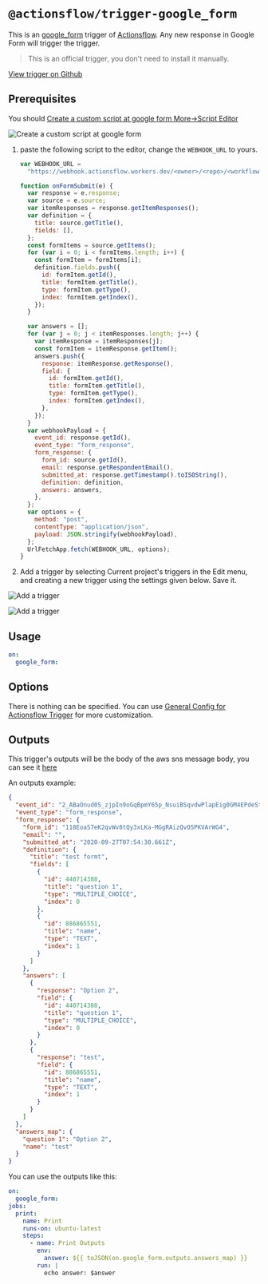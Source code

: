 # `@actionsflow/trigger-google_form`

This is an [google_form](https://docs.google.com/forms) trigger of [Actionsflow](https://github.com/actionsflow/actionsflow). Any new response in Google Form will trigger the trigger.

> This is an official trigger, you don't need to install it manually.

[View trigger on Github](https://github.com/actionsflow/actionsflow/tree/master/packages/actionsflow-trigger-google_form)

## Prerequisites

You should [Create a custom script at google form More->Script Editor](https://developers.google.com/apps-script/overview)

![Create a custom script at google form](https://i.imgur.com/cxPacA6.png)

1. paste the following script to the editor, change the `WEBHOOK_URL` to yours.

   ```javascript
   var WEBHOOK_URL =
     "https://webhook.actionsflow.workers.dev/<owner>/<repo>/<workflow-file-name>/google_form?__token=<your-github-personal-token>";

   function onFormSubmit(e) {
     var response = e.response;
     var source = e.source;
     var itemResponses = response.getItemResponses();
     var definition = {
       title: source.getTitle(),
       fields: [],
     };
     const formItems = source.getItems();
     for (var i = 0; i < formItems.length; i++) {
       const formItem = formItems[i];
       definition.fields.push({
         id: formItem.getId(),
         title: formItem.getTitle(),
         type: formItem.getType(),
         index: formItem.getIndex(),
       });
     }

     var answers = [];
     for (var j = 0; j < itemResponses.length; j++) {
       var itemResponse = itemResponses[j];
       const formItem = itemResponse.getItem();
       answers.push({
         response: itemResponse.getResponse(),
         field: {
           id: formItem.getId(),
           title: formItem.getTitle(),
           type: formItem.getType(),
           index: formItem.getIndex(),
         },
       });
     }
     var webhookPayload = {
       event_id: response.getId(),
       event_type: "form_response",
       form_response: {
         form_id: source.getId(),
         email: response.getRespondentEmail(),
         submitted_at: response.getTimestamp().toISOString(),
         definition: definition,
         answers: answers,
       },
     };
     var options = {
       method: "post",
       contentType: "application/json",
       payload: JSON.stringify(webhookPayload),
     };
     UrlFetchApp.fetch(WEBHOOK_URL, options);
   }
   ```

1. Add a trigger by selecting Current project's triggers in the Edit menu, and creating a new trigger using the settings given below. Save it.

![Add a trigger](https://i.imgur.com/qzjkRwj.png)

![Add a trigger](https://i.imgur.com/sH7xh6E.png)

## Usage

```yaml
on:
  google_form:
```

## Options

There is nothing can be specified. You can use [General Config for Actionsflow Trigger](https://actionsflow.github.io/docs/workflow/#ontriggerconfig) for more customization.

## Outputs

This trigger's outputs will be the body of the aws sns message body, you can see it [here](https://docs.aws.amazon.com/sns/latest/dg/sns-message-and-json-formats.html#http-notification-json)

An outputs example:

```json
{
  "event_id": "2_ABaOnud0S_zjpIn9oGqBpmY65p_NsuiBSqvdwPlapEig0GM4EPdeStVqalzlAb3AEovoWgA",
  "event_type": "form_response",
  "form_response": {
    "form_id": "118EoaS7eK2qvWv8tQy3xLKa-MGgRAizQvO5PKVArWG4",
    "email": "",
    "submitted_at": "2020-09-27T07:54:30.661Z",
    "definition": {
      "title": "test formt",
      "fields": [
        {
          "id": 440714388,
          "title": "question 1",
          "type": "MULTIPLE_CHOICE",
          "index": 0
        },
        {
          "id": 886865551,
          "title": "name",
          "type": "TEXT",
          "index": 1
        }
      ]
    },
    "answers": [
      {
        "response": "Option 2",
        "field": {
          "id": 440714388,
          "title": "question 1",
          "type": "MULTIPLE_CHOICE",
          "index": 0
        }
      },
      {
        "response": "test",
        "field": {
          "id": 886865551,
          "title": "name",
          "type": "TEXT",
          "index": 1
        }
      }
    ]
  },
  "answers_map": {
    "question 1": "Option 2",
    "name": "test"
  }
}
```

You can use the outputs like this:

```yaml
on:
  google_form:
jobs:
  print:
    name: Print
    runs-on: ubuntu-latest
    steps:
      - name: Print Outputs
        env:
          answer: ${{ toJSON(on.google_form.outputs.answers_map) }}
        run: |
          echo answer: $answer
```
